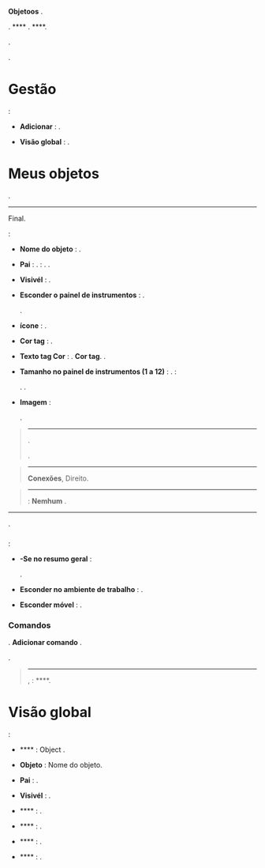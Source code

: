  **Objetoos** .

. 
 **** . 
 ****.


. 

.

Gestão 
=======

 :

-   **Adicionar** : .

-   **Visão global** : 
    .

Meus objetos 
==========

.

 
------------



Final.

 :

-   **Nome do objeto** : .

-   **Pai** : 
    .  : 
    . 
    .

-   **Visivél** : .

-   **Esconder o painel de instrumentos** : 
    . 
    
    .

-   **ícone** : .

-   **Cor tag** : 
    .

-   **Texto tag Cor** : 
    .  **Cor tag**. 
    .

-   **Tamanho no painel de instrumentos (1 a 12)** : 
    .  : 
    
    . 
    .
    
-   **Imagem** : 
    
    .

> ****
>
> .
>  
> .

> ****
>
> 
>  **Conexões**, 
> Direito.

> ****
>
> 
>  : **Nemhum** .

 
-------------


.

###  


 :

-   **-Se no resumo geral** : 
    
    .

-   **Esconder no ambiente de trabalho** : 
    .

-   **Esconder móvel** : 
    .

### Comandos 


.  **Adicionar comando** 
. 

.

> ****
>
> 
> ,
>  :
> ****.

Visão global 
==============


 :

-   **** : Object .

-   **Objeto** : Nome do objeto.

-   **Pai** : .

-   **Visivél** : .

-   **** : .

-   **** : 
    .

-   **** : 
    .

-   **** : 
    .


